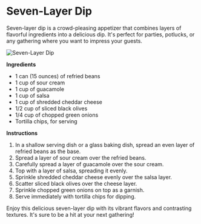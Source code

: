 # Seven-Layer Dip

Seven-layer dip is a crowd-pleasing appetizer that combines layers of flavorful ingredients into a delicious dip. It's perfect for parties, potlucks, or any gathering where you want to impress your guests.

![Seven-Layer Dip](https://source.unsplash.com/random/?seven-layer-dip)

**Ingredients**
- 1 can (15 ounces) of refried beans
- 1 cup of sour cream
- 1 cup of guacamole
- 1 cup of salsa
- 1 cup of shredded cheddar cheese
- 1/2 cup of sliced black olives
- 1/4 cup of chopped green onions
- Tortilla chips, for serving

**Instructions**
1. In a shallow serving dish or a glass baking dish, spread an even layer of refried beans as the base.
2. Spread a layer of sour cream over the refried beans.
3. Carefully spread a layer of guacamole over the sour cream.
4. Top with a layer of salsa, spreading it evenly.
5. Sprinkle shredded cheddar cheese evenly over the salsa layer.
6. Scatter sliced black olives over the cheese layer.
7. Sprinkle chopped green onions on top as a garnish.
8. Serve immediately with tortilla chips for dipping.

Enjoy this delicious seven-layer dip with its vibrant flavors and contrasting textures. It's sure to be a hit at your next gathering!
